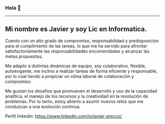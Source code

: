 ### Hola 👋
****
## Mi nombre es Javier y soy Lic en Informatica.

Cuento con un alto grado de compromiso, responsabilidad y predisposición para el cumplimiento de las tareas, lo que me ha servido para afrontar satisfactoriamente las responsabilidades encomendadas y alcanzar las metas propuestas.

Me adapto a distintas dinámicas de equipo,  soy colaborativo, flexible, autoexigente, me inclino a realizar tareas de forma eficiente y responsable, por lo cual tiendo a propiciar un clima laboral de colaboración y compromiso.

Me gustan los desafíos que promueven  el desarrollo y uso de la capacidad analítica, el manejo de los recursos y la creatividad en la resolución de problemas. Por lo tanto, estoy abierto a asumir nuevos retos que me conduzcan a una evolución continua.

Perfil linkedin: https://www.linkedin.com/in/javier-grecco/
